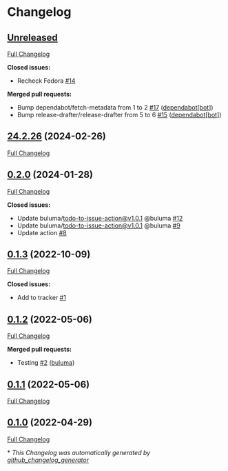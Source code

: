 # Changelog

## [Unreleased](https://github.com/buluma/ansible-role-transmission/tree/HEAD)

[Full Changelog](https://github.com/buluma/ansible-role-transmission/compare/24.2.26...HEAD)

**Closed issues:**

- Recheck Fedora [\#14](https://github.com/buluma/ansible-role-transmission/issues/14)

**Merged pull requests:**

- Bump dependabot/fetch-metadata from 1 to 2 [\#17](https://github.com/buluma/ansible-role-transmission/pull/17) ([dependabot[bot]](https://github.com/apps/dependabot))
- Bump release-drafter/release-drafter from 5 to 6 [\#15](https://github.com/buluma/ansible-role-transmission/pull/15) ([dependabot[bot]](https://github.com/apps/dependabot))

## [24.2.26](https://github.com/buluma/ansible-role-transmission/tree/24.2.26) (2024-02-26)

[Full Changelog](https://github.com/buluma/ansible-role-transmission/compare/0.2.0...24.2.26)

## [0.2.0](https://github.com/buluma/ansible-role-transmission/tree/0.2.0) (2024-01-28)

[Full Changelog](https://github.com/buluma/ansible-role-transmission/compare/0.1.3...0.2.0)

**Closed issues:**

- Update buluma/todo-to-issue-action@v1.0.1 @buluma [\#12](https://github.com/buluma/ansible-role-transmission/issues/12)
- Update buluma/todo-to-issue-action@v1.0.1 @buluma [\#9](https://github.com/buluma/ansible-role-transmission/issues/9)
- Update action [\#8](https://github.com/buluma/ansible-role-transmission/issues/8)

## [0.1.3](https://github.com/buluma/ansible-role-transmission/tree/0.1.3) (2022-10-09)

[Full Changelog](https://github.com/buluma/ansible-role-transmission/compare/0.1.2...0.1.3)

**Closed issues:**

- Add to tracker [\#1](https://github.com/buluma/ansible-role-transmission/issues/1)

## [0.1.2](https://github.com/buluma/ansible-role-transmission/tree/0.1.2) (2022-05-06)

[Full Changelog](https://github.com/buluma/ansible-role-transmission/compare/0.1.1...0.1.2)

**Merged pull requests:**

- Testing [\#2](https://github.com/buluma/ansible-role-transmission/pull/2) ([buluma](https://github.com/buluma))

## [0.1.1](https://github.com/buluma/ansible-role-transmission/tree/0.1.1) (2022-05-06)

[Full Changelog](https://github.com/buluma/ansible-role-transmission/compare/0.1.0...0.1.1)

## [0.1.0](https://github.com/buluma/ansible-role-transmission/tree/0.1.0) (2022-04-29)

[Full Changelog](https://github.com/buluma/ansible-role-transmission/compare/3bb03291480caef34acc1ad6ea54a659fd47e0fe...0.1.0)



\* *This Changelog was automatically generated by [github_changelog_generator](https://github.com/github-changelog-generator/github-changelog-generator)*
